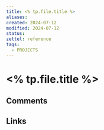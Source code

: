 ```yaml
---
title: <% tp.file.title %>
aliases: 
created: 2024-07-12
modified: 2024-07-12
status: 
zettel: reference
tags:
  - PROJECTS
---
```

#  <% tp.file.title %>

## Comments

## Links


